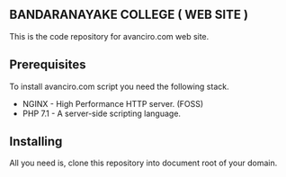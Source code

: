 ## BANDARANAYAKE COLLEGE ( WEB SITE )

This is the code repository for avanciro.com web site.


## Prerequisites

To install avanciro.com script you need the following stack.

* NGINX - High Performance HTTP server. (FOSS)
* PHP 7.1 - A server-side scripting language.


## Installing

All you need is, clone this repository into document root of your domain.